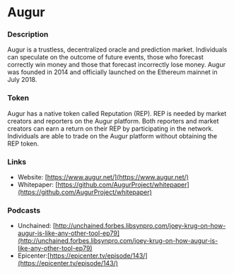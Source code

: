 # Augur

### Description
Augur is a trustless, decentralized oracle and prediction market.  Individuals can speculate on the outcome of future events, those who forecast correctly win money and those that forecast incorrectly lose money.  Augur was founded in 2014 and officially launched on the Ethereum mainnet in July 2018.

### Token
Augur has a native token called Reputation (REP).  REP is needed by market creators and reporters on the Augur platform.  Both reporters and market creators can earn a return on their REP by participating in the network.  Individuals are able to trade on the Augur platform without obtaining the REP token.

### Links
* Website: [https://www.augur.net/](https://www.augur.net/)
* Whitepaper: [https://github.com/AugurProject/whitepaper](https://github.com/AugurProject/whitepaper)

### Podcasts
* Unchained: [http://unchained.forbes.libsynpro.com/joey-krug-on-how-augur-is-like-any-other-tool-ep79](http://unchained.forbes.libsynpro.com/joey-krug-on-how-augur-is-like-any-other-tool-ep79)
* Epicenter:[https://epicenter.tv/episode/143/](https://epicenter.tv/episode/143/)


